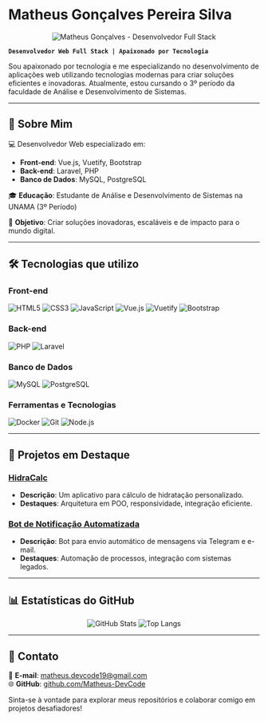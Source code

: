 # Matheus Gonçalves Pereira Silva

<p align="center">
  <img src="https://user-images.githubusercontent.com/placeholder-image.png" alt="Matheus Gonçalves - Desenvolvedor Full Stack" />
</p>

**`Desenvolvedor Web Full Stack | Apaixonado por Tecnologia`**

Sou apaixonado por tecnologia e me especializando no desenvolvimento de aplicações web utilizando tecnologias modernas para criar soluções eficientes e inovadoras. Atualmente, estou cursando o 3º período da faculdade de Análise e Desenvolvimento de Sistemas.

---

## 🚀 Sobre Mim

💻 Desenvolvedor Web especializado em:
- **Front-end**: Vue.js, Vuetify, Bootstrap
- **Back-end**: Laravel, PHP
- **Banco de Dados**: MySQL, PostgreSQL

🎓 **Educação**: Estudante de Análise e Desenvolvimento de Sistemas na UNAMA (3º Período)

🎯 **Objetivo**: Criar soluções inovadoras, escaláveis e de impacto para o mundo digital.

---

## 🛠 Tecnologias que utilizo

### Front-end
![HTML5](https://img.shields.io/badge/HTML5-E34F26?style=for-the-badge&logo=html5&logoColor=white)
![CSS3](https://img.shields.io/badge/CSS3-1572B6?style=for-the-badge&logo=css3&logoColor=white)
![JavaScript](https://img.shields.io/badge/JavaScript-F7DF1E?style=for-the-badge&logo=javascript&logoColor=black)
![Vue.js](https://img.shields.io/badge/Vue.js-4FC08D?style=for-the-badge&logo=vue.js&logoColor=white)
![Vuetify](https://img.shields.io/badge/Vuetify-1867C0?style=for-the-badge&logo=vuetify&logoColor=white)
![Bootstrap](https://img.shields.io/badge/Bootstrap-7952B3?style=for-the-badge&logo=bootstrap&logoColor=white)

### Back-end
![PHP](https://img.shields.io/badge/PHP-777BB4?style=for-the-badge&logo=php&logoColor=white)
![Laravel](https://img.shields.io/badge/Laravel-FF2D20?style=for-the-badge&logo=laravel&logoColor=white)

### Banco de Dados
![MySQL](https://img.shields.io/badge/MySQL-4479A1?style=for-the-badge&logo=mysql&logoColor=white)
![PostgreSQL](https://img.shields.io/badge/PostgreSQL-336791?style=for-the-badge&logo=postgresql&logoColor=white)

### Ferramentas e Tecnologias
![Docker](https://img.shields.io/badge/Docker-2496ED?style=for-the-badge&logo=docker&logoColor=white)
![Git](https://img.shields.io/badge/Git-F05032?style=for-the-badge&logo=git&logoColor=white)
![Node.js](https://img.shields.io/badge/Node.js-339933?style=for-the-badge&logo=node.js&logoColor=white)

---

## 🌟 Projetos em Destaque

### [HidraCalc](https://github.com/Matheus-DevCode/HidraCalc)
- **Descrição**: Um aplicativo para cálculo de hidratação personalizado.
- **Destaques**: Arquitetura em POO, responsividade, integração eficiente.

### [Bot de Notificação Automatizada](https://github.com/Matheus-DevCode/BotNotificacoes)
- **Descrição**: Bot para envio automático de mensagens via Telegram e e-mail.
- **Destaques**: Automação de processos, integração com sistemas legados.

---

## 📊 Estatísticas do GitHub

<p align="center">
  <img alt="GitHub Stats" src="https://github-readme-stats.vercel.app/api?username=Matheus-DevCode&show_icons=true&theme=tokyonight&include_all_commits=true&locale=pt-br" />
  <img alt="Top Langs" src="https://github-readme-stats.vercel.app/api/top-langs/?username=Matheus-DevCode&theme=tokyonight&layout=compact&custom_title=Linguagens%20Mais%20Usadas" />
</p>

---

## 📨 Contato

📧 **E-mail**: [matheus.devcode19@gmail.com](mailto:matheus.devcode19@gmail.com)  
🌐 **GitHub**: [github.com/Matheus-DevCode](https://github.com/Matheus-DevCode)

Sinta-se à vontade para explorar meus repositórios e colaborar comigo em projetos desafiadores!

